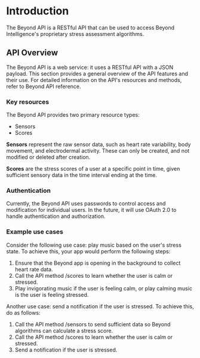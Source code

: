 # Introduction #
The Beyond API is a RESTful API that can be used to access Beyond Intelligence's proprietary stress assessment algorithms.

## API Overview ##
The Beyond API is a web service: it uses a RESTful API with a JSON payload. This section provides a general overview of the API features and their use. For detailed information on the API's resources and methods, refer to Beyond API reference.

### Key resources ###
The Beyond API provides two primary resource types:
* Sensors
* Scores

**Sensors** represent the raw sensor data, such as heart rate variability, body movement, and electrodermal activity. These can only be created, and not modified or deleted after creation.

**Scores** are the stress scores of a user at a specific point in time, given sufficient sensory data in the time interval ending at the time.

### Authentication ###

Currently, the Beyond API uses passwords to control access and modification for individual users. In the future, it will use OAuth 2.0 to handle authentication and authorization.

### Example use cases ###
Consider the following use case: play music based on the user's stress state. To achieve this, your app would perform the following steps:

1. Ensure that the Beyond app is opening in the background to collect heart rate data.
2. Call the API method /scores to learn whether the user is calm or stressed.
3. Play invigorating music if the user is feeling calm, or play calming music is the user is feeling stressed.

Another use case: send a notification if the user is stressed. To achieve this, do as follows:

1. Call the API method /sensors to send sufficient data so Beyond algorithms can calculate a stress score.
2. Call the API method /scores to learn whether the user is calm or stressed.
3. Send a notification if the user is stressed.